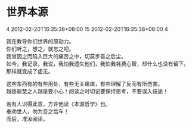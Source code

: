 # 世界本源 #

<catalog-id type="integer">4</catalog-id>
<created-at type="datetime">2012-02-20T16:35:38+08:00</created-at>
<id type="integer">15</id>
<updated-at type="datetime">2012-02-20T16:35:38+08:00</updated-at>
<visited type="integer">4</visited>

我在教导你们世界的原动力。  
你们听之，想之，就忘之吧。  
我曾因之而陷入巨大的痛苦之中，切莫步吾之后尘。  
如今，我记录，我说，我怕我遗失他们，我怕我耗费心智，却什么也没有留下。  
那样就变成了虚无。  

这些东西有的有些用处，有些无关痛痒，有些理解了反而有所伤害。  
越是聪慧之人越是要小心！阅读之时切记要保持思考，不要误入歧途！  

若有人识得此意，方许他读《本源哲学》也。  
奉劝世人，勿为吾之后车！  
而后，准汝阅读。  
